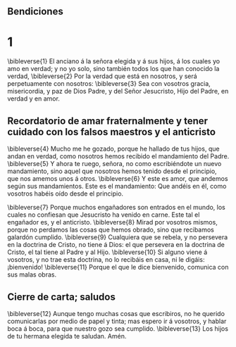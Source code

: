## Bendiciones
# 1 
\bibleverse{1} El anciano á la señora elegida y á sus hijos, á los cuales yo amo en verdad; y no yo solo, sino también todos los que han conocido la verdad, \bibleverse{2} Por la verdad que está en nosotros, y será perpetuamente con nosotros: \bibleverse{3} Sea con vosotros gracia, misericordia, y paz de Dios Padre, y del Señor Jesucristo, Hijo del Padre, en verdad y en amor.

## Recordatorio de amar fraternalmente y tener cuidado con los falsos maestros y el anticristo
\bibleverse{4} Mucho me he gozado, porque he hallado de tus hijos, que andan en verdad, como nosotros hemos recibido el mandamiento del Padre. \bibleverse{5} Y ahora te ruego, señora, no como escribiéndote un nuevo mandamiento, sino aquel que nosotros hemos tenido desde el principio, que nos amemos unos á otros. \bibleverse{6} Y este es amor, que andemos según sus mandamientos. Este es el mandamiento: Que andéis en él, como vosotros habéis oído desde el principio.

\bibleverse{7} Porque muchos engañadores son entrados en el mundo, los cuales no confiesan que Jesucristo ha venido en carne. Este tal el engañador es, y el anticristo. \bibleverse{8} Mirad por vosotros mismos, porque no perdamos las cosas que hemos obrado, sino que recibamos galardón cumplido. \bibleverse{9} Cualquiera que se rebela, y no persevera en la doctrina de Cristo, no tiene á Dios: el que persevera en la doctrina de Cristo, el tal tiene al Padre y al Hijo. \bibleverse{10} Si alguno viene á vosotros, y no trae esta doctrina, no lo recibáis en casa, ni le digáis: ¡bienvenido! \bibleverse{11} Porque el que le dice bienvenido, comunica con sus malas obras.

## Cierre de carta; saludos
\bibleverse{12} Aunque tengo muchas cosas que escribiros, no he querido comunicarlas por medio de papel y tinta; mas espero ir á vosotros, y hablar boca á boca, para que nuestro gozo sea cumplido. \bibleverse{13} Los hijos de tu hermana elegida te saludan. Amén. 